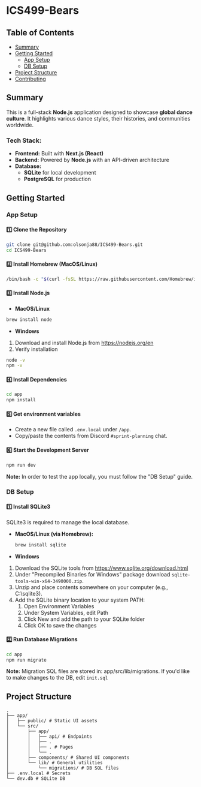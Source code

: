 # ICS499-Bears

## Table of Contents

- [Summary](#summary)
- [Getting Started](#getting-started)
  - [App Setup](#app-setup)
  - [DB Setup](#db-setup)
- [Project Structure](#project-structure)
- [Contributing](#contributing)

## Summary

This is a full-stack **Node.js** application designed to showcase **global dance culture**. It highlights various dance styles, their histories, and communities worldwide.

### Tech Stack:
- **Frontend:** Built with **Next.js (React)**
- **Backend:** Powered by **Node.js** with an API-driven architecture
- **Database:**
  - **SQLite** for local development  
  - **PostgreSQL** for production  

## Getting Started

### App Setup

#### 1️⃣ Clone the Repository
```sh
git clone git@github.com:olsonja88/ICS499-Bears.git
cd ICS499-Bears
```

#### 2️⃣ Install Homebrew (MacOS/Linux)
```sh
/bin/bash -c "$(curl -fsSL https://raw.githubusercontent.com/Homebrew/install/HEAD/install.sh)"
```

#### 3️⃣ Install Node.js
- **MacOS/Linux**
```sh
brew install node
```

- **Windows**
1. Download and install Node.js from https://nodejs.org/en
2. Verify installation
```sh
node -v
npm -v
```

#### 4️⃣ Install Dependencies
```sh
cd app
npm install
```
#### 5️⃣ Get environment variables
* Create a new file called `.env.local` under `/app`.
* Copy/paste the contents from Discord `#sprint-planning` chat.

#### 6️⃣ Start the Development Server
```sh
npm run dev
```
**Note:** In order to test the app locally, you must follow the "DB Setup" guide.

### DB Setup

#### 1️⃣ Install SQLite3
SQLite3 is required to manage the local database.

- **MacOS/Linux (via Homebrew):**  
  ```sh
  brew install sqlite
  ```
- **Windows**
1. Download the SQLite tools from https://www.sqlite.org/download.html
2. Under "Precompiled Binaries for Windows" package download `sqlite-tools-win-x64-3490000.zip`.
3. Unzip and place contents somewhere on your computer (e.g., C:\sqlite3\).
4. Add the SQLite binary location to your system PATH:
    1. Open Environment Variables
    2. Under System Variables, edit Path
    3. Click New and add the path to your SQLite folder
    4. Click OK to save the changes

#### 2️⃣ Run Database Migrations
```sh
cd app
npm run migrate
```

**Note:** Migration SQL files are stored in:
app/src/lib/migrations.  If you'd like to make changes to the DB, edit `init.sql`

## Project Structure
```
.
├── app/
│   ├── public/ # Static UI assets
│   └── src/
│       ├── app/
│       │   ├── api/ # Endpoints
│       │   ├── .
│       │   ├── . # Pages
│       │   └── .
│       ├── components/ # Shared UI components
│       └── lib/ # General utilities
│           └── migrations/ # DB SQL files
├── .env.local # Secrets
└── dev.db # SQLite DB
```
